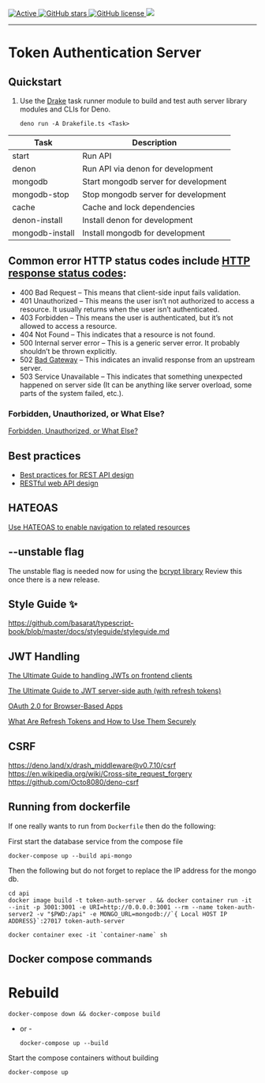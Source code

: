 <a href="">
     <img alt="Active" src="https://img.shields.io/badge/status-early%20development-orange?">
   </a>
   <a href="https://github.com/kjpou1/token-auth-server/stargazers">
     <img alt="GitHub stars" src="https://img.shields.io/github/stars/kjpou1/token-auth-server">
   </a>
   <a href="">
     <img alt="GitHub license" src="https://img.shields.io/github/license/kjpou1/token-auth-server" />
   </a>
   <a href="https://deno.land">
     <img src="https://img.shields.io/badge/deno-1.17.0-green?logo=deno"/>
   </a>

</div>

---

# Token Authentication Server

## Quickstart

1. Use the [Drake](https://github.com/srackham/drake) task runner module to
   build and test auth server library modules and CLIs for Deno.

       deno run -A Drakefile.ts <Task>

| Task            | Description                          |
| --------------- | ------------------------------------ |
| start           | Run API                              |
| denon           | Run API via denon for development    |
| mongodb         | Start mongodb server for development |
| mongodb-stop    | Stop mongodb server for development  |
| cache           | Cache and lock dependencies          |
| denon-install   | Install denon for development        |
| mongodb-install | Install mongodb for development      |

## Common error HTTP status codes include [HTTP response status codes](https://developer.mozilla.org/en-US/docs/Web/HTTP/Status):

- 400 Bad Request – This means that client-side input fails validation.
- 401 Unauthorized – This means the user isn’t not authorized to access a
  resource. It usually returns when the user isn’t authenticated.
- 403 Forbidden – This means the user is authenticated, but it’s not allowed to
  access a resource.
- 404 Not Found – This indicates that a resource is not found.
- 500 Internal server error – This is a generic server error. It probably
  shouldn’t be thrown explicitly.
- 502
  [Bad Gateway](https://developer.mozilla.org/en-US/docs/Web/HTTP/Status/502) –
  This indicates an invalid response from an upstream server.
- 503 Service Unavailable – This indicates that something unexpected happened on
  server side (It can be anything like server overload, some parts of the system
  failed, etc.).

### Forbidden, Unauthorized, or What Else?

[Forbidden, Unauthorized, or What Else?](https://auth0.com/blog/forbidden-unauthorized-http-status-codes/)

## Best practices

- [Best practices for REST API design](https://stackoverflow.blog/2020/03/02/best-practices-for-rest-api-design/#h-accept-and-respond-with-json)
- [RESTful web API design](https://docs.microsoft.com/en-us/azure/architecture/best-practices/api-design)

## HATEOAS

[Use HATEOAS to enable navigation to related resources](https://docs.microsoft.com/en-us/azure/architecture/best-practices/api-design#use-hateoas-to-enable-navigation-to-related-resources)

## --unstable flag

The unstable flag is needed now for using the
[bcrypt library](https://github.com/JamesBroadberry/deno-bcrypt/issues/24)
Review this once there is a new release.

## Style Guide ✨

https://github.com/basarat/typescript-book/blob/master/docs/styleguide/styleguide.md

## JWT Handling

[The Ultimate Guide to handling JWTs on frontend
clients](https://hasura.io/blog/best-practices-of-using-jwt-with-graphql/#silent_refresh)

[The Ultimate Guide to JWT server-side auth (with refresh tokens)](https://katifrantz.com/the-ultimate-guide-to-jwt-server-side-authentication-with-refresh-tokens)

[OAuth 2.0 for Browser-Based Apps](https://datatracker.ietf.org/doc/html/draft-ietf-oauth-browser-based-apps#section-8)

[What Are Refresh Tokens and How to Use Them Securely](https://auth0.com/blog/refresh-tokens-what-are-they-and-when-to-use-them/)

## CSRF

https://deno.land/x/drash_middleware@v0.7.10/csrf
https://en.wikipedia.org/wiki/Cross-site_request_forgery
https://github.com/Octo8080/deno-csrf

## Running from dockerfile

If one really wants to run from `Dockerfile` then do the following:

First start the database service from the compose file

```
docker-compose up --build api-mongo
```

Then the following but do not forget to replace the IP address for the mongo db.

```
cd api
docker image build -t token-auth-server . && docker container run -it --init -p 3001:3001 -e URI=http://0.0.0.0:3001 --rm --name token-auth-server2 -v "$PWD:/api" -e MONGO_URL=mongodb://`{ Local HOST IP ADDRESS}`:27017 token-auth-server
```

```
docker container exec -it `container-name` sh
```

## Docker compose commands

# Rebuild

```
docker-compose down && docker-compose build
```

- or -

  ```
  docker-compose up --build
  ```

Start the compose containers without building

```
docker-compose up
```
